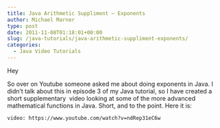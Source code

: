 ```yaml
---
title: Java Arithmetic Suppliment – Exponents
author: Michael Marner
type: post
date: 2011-11-08T01:18:01+00:00
slug: /java-tutorials/java-arithmetic-suppliment-exponents/
categories:
  - Java Video Tutorials
---
```


Hey

So over on Youtube someone asked me about doing exponents in Java. I didn&#8217;t talk about this in episode 3 of my Java tutorial, so I have created a short supplementary  video looking at some of the more advanced mathematical functions in Java. Short, and to the point. Here it is:

`video: https://www.youtube.com/watch?v=ndRep31eC6w`
